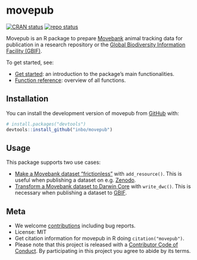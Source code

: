 
<!-- README.md is generated from README.Rmd. Please edit that file -->

# movepub

<!-- badges: start -->

[![CRAN
status](https://www.r-pkg.org/badges/version/movepub)](https://CRAN.R-project.org/package=movepub)
[![repo
status](https://www.repostatus.org/badges/latest/active.svg)](https://www.repostatus.org/#active)
<!-- badges: end -->

Movepub is an R package to prepare [Movebank](https://movebank.org)
animal tracking data for publication in a research repository or the
[Global Biodiversity Information Facility (GBIF)](https://gbif.org).

To get started, see:

-   [Get started](https://inbo.github.io/movepub/articles/movepub.html):
    an introduction to the package’s main functionalities.
-   [Function
    reference](https://inbo.github.io/movepub/reference/index.html):
    overview of all functions.

## Installation

You can install the development version of movepub from
[GitHub](https://github.com/) with:

``` r
# install.packages("devtools")
devtools::install_github("inbo/movepub")
```

## Usage

This package supports two use cases:

-   [Make a Movebank dataset
    “frictionless”](https://inbo.github.io/movepub/articles/movepub.html#frictionless)
    with `add_resource()`. This is useful when publishing a dataset on
    e.g. [Zenodo](https://zenodo.org).
-   [Transform a Movebank dataset to Darwin
    Core](https://inbo.github.io/movepub/articles/movepub.html#dwc) with
    `write_dwc()`. This is necessary when publishing a dataset to
    [GBIF](https://www.gbif.org).

## Meta

-   We welcome [contributions](.github/CONTRIBUTING.md) including bug
    reports.
-   License: MIT
-   Get citation information for movepub in R doing
    `citation("movepub")`.
-   Please note that this project is released with a [Contributor Code
    of Conduct](.github/CODE_OF_CONDUCT.md). By participating in this
    project you agree to abide by its terms.
